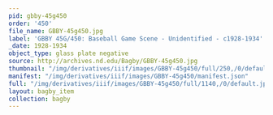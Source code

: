 ```yaml
---
pid: gbby-45g450
order: '450'
file_name: GBBY-45g450.jpg
label: 'GBBY 45G/450: Baseball Game Scene - Unidentified - c1928-1934'
_date: 1928-1934
object_type: glass plate negative
source: http://archives.nd.edu/Bagby/GBBY-45g450.jpg
thumbnail: "/img/derivatives/iiif/images/GBBY-45g450/full/250,/0/default.jpg"
manifest: "/img/derivatives/iiif/images/GBBY-45g450/manifest.json"
full: "/img/derivatives/iiif/images/GBBY-45g450/full/1140,/0/default.jpg"
layout: bagby_item
collection: bagby
---
```

